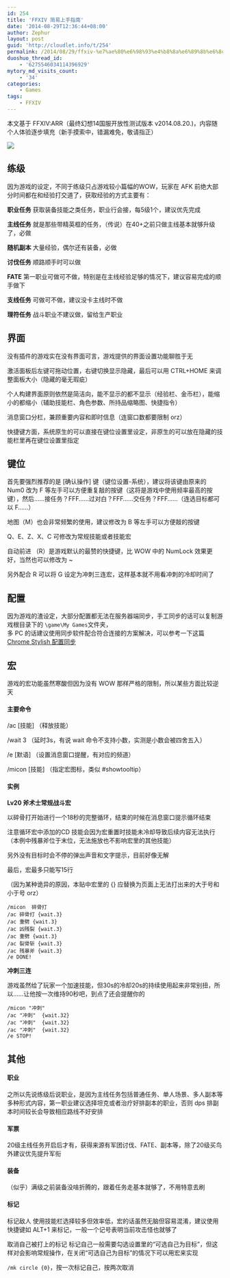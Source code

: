 ```yaml
---
id: 254
title: 'FFXIV 简易上手指南'
date: '2014-08-29T12:36:44+08:00'
author: Zephur
layout: post
guid: 'http://cloudlet.info/t/254'
permalink: /2014/08/29/ffxiv-%e7%ae%80%e6%98%93%e4%b8%8a%e6%89%8b%e6%8c%87%e5%8d%97/
duoshuo_thread_id:
    - '6275546034114396929'
mytory_md_visits_count:
    - '34'
categories:
    - Games
tags:
    - FFXIV
---
```


本文基于 FFXIV:ARR（最终幻想14国服开放性测试版本 v2014.08.20.)，内容随个人体验逐步填充（新手摸索中，错漏难免，敬请指正）

<!-- more -->

[![](http://s1.cloudlet.info/201409/2840/47599_o.png)](http://s1.cloudlet.info/201409/2840/47599_o.png)

## 练级

因为游戏的设定，不同于练级只占游戏较小篇幅的WOW，玩家在 AFK 前绝大部分时间都在和经验打交道了，获取经验的方式主要有：

**职业任务** 获取装备技能之类任务，职业行会接，每5级1个，建议优先完成

**主线任务** 就是那些带精英框的任务，（传说）在40+之前只做主线基本就够升级了，必做

**随机副本** 大量经验，偶尔还有装备，必做

**讨伐任务** 顺路顺手时可以做

**FATE** 第一职业可做可不做，特别是在主线经验足够的情况下，建议容易完成的顺手做下

**支线任务** 可做可不做，建议没卡主线时不做

**理符任务** 战斗职业不建议做，留给生产职业

## 界面

没有插件的游戏实在没有界面可言，游戏提供的界面设置功能聊胜于无

激活面板后左键可拖动位置，右键切换显示隐藏，最后可以用 CTRL+HOME 来调整面板大小（隐藏的毫无瑕疵）

个人构建界面原则依然是简洁向，能不显示的都不显示（经验栏、金币栏），能缩小的都缩小（辅助技能栏、角色参数、所持品缩略图、快捷指令）

消息窗口分栏，兼顾重要内容和即时信息（连窗口数都要限制 orz）

快捷键方面，系统原生的可以直接在键位设置里设定，非原生的可以放在隐藏的技能栏里再在键位设置里指定

## 键位

首先要强烈推荐的是 \[确认操作\] 键（键位设置-系统），建议将该键由原来的 Num0 改为 F 等左手可以方便重复敲的按键（这将是游戏中使用频率最高的按键），然后……接任务？FFF……过对白？FFF……交任务？FFF……（连选目标都可以 F……）

地图（M）也会非常频繁的使用，建议修改为 B 等左手可以方便敲的按键

Q、E、Z、X、C 可修改为常规技能或者技能宏

自动前进 （R）是游戏默认的最赞的快捷键，比 WOW 中的 NumLock 效果更好，当然也可以修改为 ~

另外配合 R 可以将 G 设定为冲刺三连宏，这样基本就不用看冲刺的冷却时间了

## 配置

因为游戏的渣设定，大部分配置都无法在服务器端同步，手工同步的话可以复制游戏根目录下的 `\game\My Games`文件夹，  
多 PC 的话建议使用同步软件配合符合连接的方案解决，可以参考一下这篇 [Chrome Stylish 配置同步](http://cloudlet.info/t/140)

## 宏

游戏的宏功能虽然寒酸但因为没有 WOW 那样严格的限制，所以某些方面比较逆天

#### 主要命令

/ac \[技能\] （释放技能）

/wait 3 （延时3s，有说 wait 命令不支持小数，实测是小数会被四舍五入）

/e \[默语\] （设置消息窗口提醒，有对应的频道）

/micon \[技能\] （指定宏图标，类似 #showtooltip）

#### 实例

**Lv20 斧术士常规战斗宏**

以碎骨打开始进行一个18秒的完整循环，结束的时候在消息窗口提示循环结束

注意循环宏中添加的CD 技能会因为宏重置时技能未冷却导致后续内容无法执行（本例中残暴斧位于末位，无法施放也不影响宏里的其他技能）

另外没有目标时会不停的弹出声音和文字提示，目前好像无解

最后，宏最多只能写15行

（因为某种诡异的原因，本贴中宏里的 {} 应替换为页面上无法打出来的大于号和小于号 orz）

```
/micon  碎骨打
/ac 碎骨打 {wait.3}
/ac 重劈 {wait.3}
/ac 凶残裂 {wait.3}
/ac 重劈 {wait.3}
/ac 裂骨斩 {wait.3}
/ac 残暴斧 {wait.3}
/e DONE!

```

**冲刺三连**

游戏虽然给了玩家一个加速技能，但30s的冷却20s的持续使用起来非常别扭，所以……让他按一次维持90秒吧，到点了还会提醒你的

```
/micon "冲刺"
/ac "冲刺"  {wait.32}
/ac "冲刺"  {wait.32}
/ac "冲刺"  {wait.32}
/e STOP!

```

## 其他

#### 职业

之所以先说练级后说职业，是因为主线任务包括普通任务、单人场景、多人副本等多种形式内容，第一职业建议选择坦克或者治疗好排副本的职业，否则 dps 排副本时间较长会导致相应路线不好安排

#### 军票

20级主线任务开启后才有，获得来源有军团讨伐、FATE、副本等，除了20级买鸟外建议优先提升军衔

#### 装备

（似乎）满级之前装备没啥折腾的，跟着任务走基本就够了，不用特意去刷

#### 标记

标记敌人 使用技能栏选择较多但效率低，宏的话虽然无脑但容易混淆，建议使用快捷键如 ALT+1 来标记，一般一个记号表明当前攻击怪也就够了

取消自己被打上的标记 标记自己一般需要勾选设置里的“可选自己为目标”，但这样对会影响常规操作，在关闭“可选自己为目标”的情况下可以用宏来实现

`/mk circle {0}`，按一次标记自己，按两次取消
